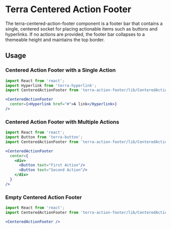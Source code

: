 # Terra Centered Action Footer

The terra-centered-action-footer component is a footer bar that contains a single, centered socket for placing actionable items such as buttons and hyperlinks. If no actions are provided, the footer bar collapses to a themeable height and maintains the top border.

## Usage

### Centered Action Footer with a Single Action
```jsx
import React from 'react';
import Hyperlink from 'terra-hyperlink';
import CenteredActionFooter from 'terra-action-footer/lib/CenteredActionFooter';

<CenteredActionFooter
  center={<Hyperlink href="#">A link</Hyperlink>}
/>
```

### Centered Action Footer with Multiple Actions
```jsx
import React from 'react';
import Button from 'terra-button';
import CenteredActionFooter from 'terra-action-footer/lib/CenteredActionFooter';

<CenteredActionFooter
  center={
    <div>
      <Button text="First Action"/>
      <Button text="Second Action"/>
    </div>
  }
/>
```

### Empty Centered Action Footer
```jsx
import React from 'react';
import CenteredActionFooter from 'terra-action-footer/lib/CenteredActionFooter';

<CenteredActionFooter />
```
